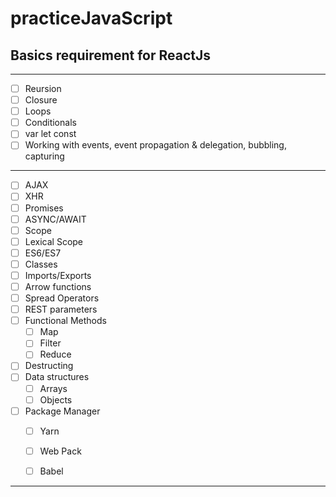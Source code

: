 # practiceJavaScript

## Basics requirement for ReactJs 
---
- [ ] Reursion
- [ ] Closure
- [ ] Loops
- [ ] Conditionals
- [ ] var let const
- [ ] Working with events, event propagation & delegation, bubbling, capturing
---
* [ ] AJAX
* [ ] XHR
* [ ] Promises
* [ ] ASYNC/AWAIT
* [ ] Scope
* [ ] Lexical Scope
* [ ] ES6/ES7
* [ ] Classes
* [ ] Imports/Exports
* [ ] Arrow functions
* [ ] Spread Operators
* [ ] REST parameters
* [ ] Functional Methods
  * [ ] Map
  * [ ] Filter
  * [ ] Reduce
* [ ] Destructing 
* [ ] Data structures
  * [ ] Arrays
  * [ ] Objects
* [ ] Package Manager
  * [ ] Yarn
  * [ ] Web Pack
  * [ ] Babel



---
